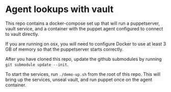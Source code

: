 # Agent lookups with vault

This repo contains a docker-compose set up that will run a puppetserver, vault
service, and a container with the puppet agent configured to connect to vault
directly.

If you are running on osx, you will need to configure Docker to use at least
3 GB of memory so that the puppetserver starts correctly.

After you have cloned this repo, update the github submodules by running
`git submodule update --init`.

To start the services, run `./demo-up.sh` from the root of this repo. This will
bring up the services, unseal vault, and run puppet once on the agent container.
